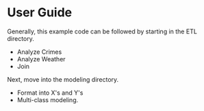 # User Guide
Generally, this example code can be followed by starting in the ETL directory. 
- Analyze Crimes
- Analyze Weather
- Join

Next, move into the modeling directory.
- Format into X's and Y's
- Multi-class modeling.
